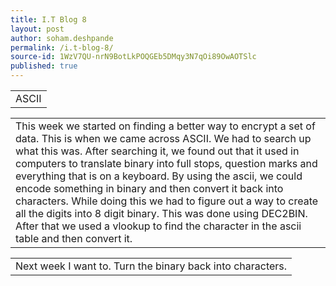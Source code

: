 ```yaml
---
title: I.T Blog 8
layout: post
author: soham.deshpande
permalink: /i.t-blog-8/
source-id: 1WzV7QU-nrN9BotLkPOQGEb5DMqy3N7qOi89OwAOTSlc
published: true
---
```

<table>
  <tr>
    <td>ASCII</td>
  </tr>
</table>


<table>
  <tr>
    <td>This week we started on finding a better way to encrypt a set of data. This is when we came across ASCII. We had to search up what this was. After searching it, we found out that it used in computers to translate binary into full stops, question marks and everything that is on a keyboard. By using the ascii, we could encode something in binary and then convert it back into characters. While doing this we had to figure out a way to create all the digits into 8 digit binary. This was done using DEC2BIN. After that we used a vlookup to find the character in the ascii table and then convert it. 
</td>
  </tr>
</table>


<table>
  <tr>
    <td>Next week I want to. Turn the binary back into characters.</td>
  </tr>
</table>


